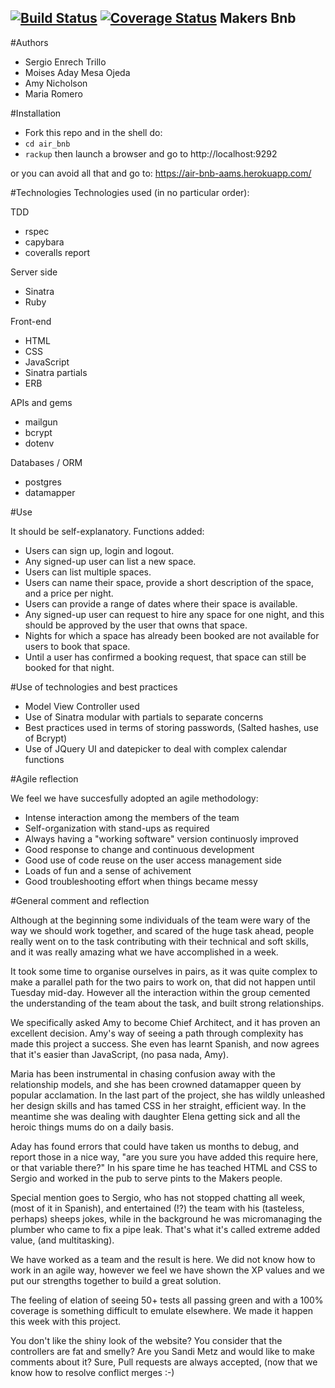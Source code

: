[![Build Status](https://travis-ci.org/MariaRomero/air_bnb.svg?branch=master)](https://travis-ci.org/MariaRomero/air_bnb)
[![Coverage Status](https://coveralls.io/repos/github/MariaRomero/air_bnb/badge.svg?branch=master)](https://coveralls.io/github/MariaRomero/air_bnb?branch=master)
Makers Bnb
---
#Authors
- Sergio Enrech Trillo
- Moises Aday Mesa Ojeda
- Amy Nicholson
- Maria Romero

#Installation
- Fork this repo and in the shell do:
- `cd air_bnb`
- `rackup`
then launch a browser and go to http://localhost:9292

or you can avoid all that and go to:
https://air-bnb-aams.herokuapp.com/

#Technologies
Technologies used (in no particular order):

TDD
- rspec
- capybara
- coveralls report

Server side
- Sinatra
- Ruby

Front-end
- HTML
- CSS
- JavaScript
- Sinatra partials
- ERB

APIs and gems
- mailgun
- bcrypt
- dotenv

Databases / ORM
- postgres
- datamapper

#Use

It should be self-explanatory.  Functions added:

- Users can sign up, login and logout.
- Any signed-up user can list a new space.
- Users can list multiple spaces.
- Users can name their space, provide a short description of the space, and a price per night.
- Users can provide a range of dates where their space is available.
- Any signed-up user can request to hire any space for one night, and this should be approved by the user that owns that space.
- Nights for which a space has already been booked are not available for users to book that space.
- Until a user has confirmed a booking request, that space can still be booked for that night.


#Use of technologies and best practices

- Model View Controller used
- Use of Sinatra modular with partials to separate concerns
- Best practices used in terms of storing passwords, (Salted hashes, use of Bcrypt)
- Use of JQuery UI and datepicker to deal with complex calendar functions

#Agile reflection

We feel we have succesfully adopted an agile methodology:

- Intense interaction among the members of the team
- Self-organization with stand-ups as required
- Always having a "working software" version continuosly improved
- Good response to change and continuous development
- Good use of code reuse on the user access management side
- Loads of fun and a sense of achivement
- Good troubleshooting effort when things became messy

#General comment and reflection<a name="comment"></a>

Although at the beginning some individuals of the team were  wary of the way we should work together, and scared of the huge task ahead, people really went on to the task contributing with their technical and soft skills, and it was really amazing what we have accomplished in a week.

It took some time to organise ourselves in pairs, as it was quite complex to make a parallel path for the two pairs to work on, that did not happen until Tuesday mid-day.  However all the interaction within the group cemented the understanding of the team about the task, and built strong relationships.

We specifically asked Amy to become Chief Architect, and it has proven an excellent decision. Amy's way of seeing a path through complexity has made this project a success.  She even has learnt Spanish, and now agrees that it's easier than JavaScript, (no pasa nada, Amy).

Maria has been instrumental in chasing confusion away with the relationship models, and she has been crowned datamapper queen by popular acclamation.  In the last part of the project, she has wildly unleashed her design skills and has tamed CSS in her straight, efficient way.  In the meantime she was dealing with daughter Elena getting sick and all the heroic things mums do on a daily basis.

Aday has found errors that could have taken us months to debug, and report those in a nice way, "are you sure you have added this require here, or that variable there?" In his spare time he has teached HTML and CSS to Sergio and worked in the pub to serve pints to the Makers people.

Special mention goes to Sergio, who has not stopped chatting all week, (most of it in Spanish), and entertained (!?) the team with his (tasteless, perhaps) sheeps jokes, while in the background he was micromanaging the plumber who came to fix a pipe leak. That's what it's called extreme added value, (and multitasking).

We have worked as a team and the result is here. We did not know how to work in an agile way, however we feel we have shown the XP values and we put our strengths together to build a great solution.

The feeling of elation of seeing 50+ tests all passing green and with a 100% coverage is something difficult to emulate elsewhere. We made it happen this week with this project.

You don't like the shiny look of the website?  You consider that the controllers are fat and smelly?  Are you Sandi Metz and would like to make comments about it? Sure, Pull requests are always accepted, (now that we know how to resolve conflict merges :-)
